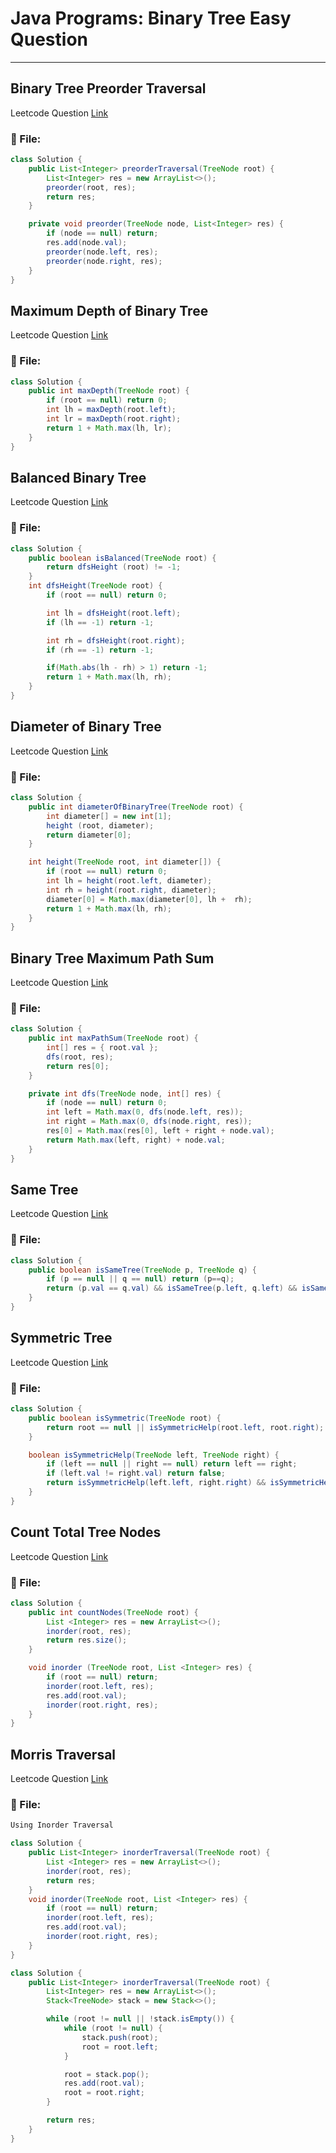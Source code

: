 # Java Programs: Binary Tree Easy Question
---


##  Binary Tree Preorder Traversal
Leetcode Question [Link]()
### 📄 File:
```java
class Solution {
    public List<Integer> preorderTraversal(TreeNode root) {
        List<Integer> res = new ArrayList<>();
        preorder(root, res);
        return res;        
    }

    private void preorder(TreeNode node, List<Integer> res) {
        if (node == null) return;
        res.add(node.val);
        preorder(node.left, res);
        preorder(node.right, res);
    }    
}
```

##  Maximum Depth of Binary Tree
Leetcode Question [Link](https://leetcode.com/problems/maximum-depth-of-binary-tree/)
### 📄 File:
```java
class Solution {
    public int maxDepth(TreeNode root) { 
        if (root == null) return 0;
        int lh = maxDepth(root.left);
        int lr = maxDepth(root.right);
        return 1 + Math.max(lh, lr);
    }
}
```

##  Balanced Binary Tree
Leetcode Question [Link](https://leetcode.com/problems/balanced-binary-tree/)
### 📄 File:
```java
class Solution {
    public boolean isBalanced(TreeNode root) {
        return dfsHeight (root) != -1;
    }
    int dfsHeight(TreeNode root) {
        if (root == null) return 0;

        int lh = dfsHeight(root.left);
        if (lh == -1) return -1;

        int rh = dfsHeight(root.right);
        if (rh == -1) return -1;

        if(Math.abs(lh - rh) > 1) return -1;
        return 1 + Math.max(lh, rh);
    }
}
```

##  Diameter of Binary Tree
Leetcode Question [Link](https://leetcode.com/problems/diameter-of-binary-tree/description/)
### 📄 File:
```java
class Solution {
    public int diameterOfBinaryTree(TreeNode root) {
        int diameter[] = new int[1];
        height (root, diameter);
        return diameter[0];
    }

    int height(TreeNode root, int diameter[]) {
        if (root == null) return 0;
        int lh = height(root.left, diameter);
        int rh = height(root.right, diameter);
        diameter[0] = Math.max(diameter[0], lh +  rh);
        return 1 + Math.max(lh, rh);
    }
}
```

##  Binary Tree Maximum Path Sum
Leetcode Question [Link](https://leetcode.com/problems/binary-tree-maximum-path-sum/)
### 📄 File:
```java
class Solution {
    public int maxPathSum(TreeNode root) {
        int[] res = { root.val };
        dfs(root, res);
        return res[0];
    }

    private int dfs(TreeNode node, int[] res) {
        if (node == null) return 0;
        int left = Math.max(0, dfs(node.left, res));
        int right = Math.max(0, dfs(node.right, res));
        res[0] = Math.max(res[0], left + right + node.val);
        return Math.max(left, right) + node.val;
    }    
}
```

##  Same Tree
Leetcode Question [Link](https://leetcode.com/problems/same-tree/description/)
### 📄 File:
```java
class Solution {
    public boolean isSameTree(TreeNode p, TreeNode q) {
        if (p == null || q == null) return (p==q);
        return (p.val == q.val) && isSameTree(p.left, q.left) && isSameTree(p.right, q.right);
    }
}
```

##  Symmetric Tree 
Leetcode Question [Link](https://leetcode.com/problems/symmetric-tree/description/)
### 📄 File:
```java
class Solution {
    public boolean isSymmetric(TreeNode root) {
        return root == null || isSymmetricHelp(root.left, root.right);
    }

    boolean isSymmetricHelp(TreeNode left, TreeNode right) {
        if (left == null || right == null) return left == right;
        if (left.val != right.val) return false;
        return isSymmetricHelp(left.left, right.right) && isSymmetricHelp(left.right, right.left);
    }
}
```

##  Count Total Tree Nodes
Leetcode Question [Link](https://leetcode.com/problems/count-complete-tree-nodes/description/)
### 📄 File:
```java
class Solution {
    public int countNodes(TreeNode root) {
        List <Integer> res = new ArrayList<>();
        inorder(root, res);
        return res.size();
    }

    void inorder (TreeNode root, List <Integer> res) {
        if (root == null) return;
        inorder(root.left, res);
        res.add(root.val);
        inorder(root.right, res);
    }
}
```

##  Morris Traversal
Leetcode Question [Link](https://leetcode.com/problems/binary-tree-inorder-traversal/description/)
### 📄 File:
```java
Using Inorder Traversal

class Solution {
    public List<Integer> inorderTraversal(TreeNode root) {
        List <Integer> res = new ArrayList<>();
        inorder(root, res);
        return res;
    }
    void inorder(TreeNode root, List <Integer> res) {
        if (root == null) return;
        inorder(root.left, res);
        res.add(root.val);
        inorder(root.right, res);
    }
}

class Solution {
    public List<Integer> inorderTraversal(TreeNode root) {
        List<Integer> res = new ArrayList<>();
        Stack<TreeNode> stack = new Stack<>();

        while (root != null || !stack.isEmpty()) {
            while (root != null) {
                stack.push(root);
                root = root.left;
            }

            root = stack.pop();
            res.add(root.val);
            root = root.right;
        }

        return res;        
    }
}
```



